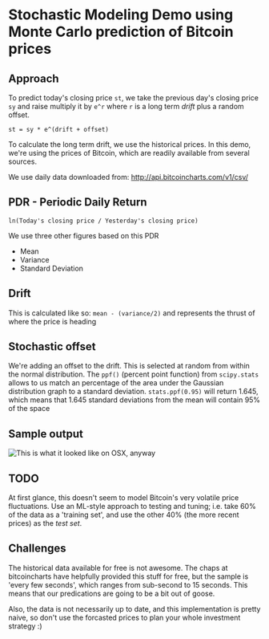 # Stochastic Modeling Demo using Monte Carlo prediction of Bitcoin prices

## Approach
To predict today's closing price ```st```, we take the previous day's closing price ```sy``` and raise multiply it by ```e^r```
where ```r``` is a long term _drift_ plus a random offset.

```st = sy * e^(drift + offset)```

To calculate the long term drift, we use the historical prices. In this demo, we're using the prices of Bitcoin, which are readily available from several sources.

We use daily data downloaded from: http://api.bitcoincharts.com/v1/csv/

## PDR - Periodic Daily Return 
```ln(Today's closing price / Yesterday's closing price)```

We use three other figures based on this PDR
* Mean
* Variance
* Standard Deviation


## Drift
This is calculated like so:
```mean - (variance/2)``` and represents the thrust of where the price is heading

## Stochastic offset
We're adding an offset to the drift. This is selected at random from within the normal distribution.
The ```ppf()``` (percent point function) from ```scipy.stats``` allows to us match an percentage of the area under the Gaussian distribution graph
to a standard deviation.
```stats.ppf(0.95)``` will return 1.645, which means that 1.645 standard deviations from the mean will contain 95% of the space


## Sample output
![This is what it looked like on OSX, anyway](https://github.com/peetdenny/Stochastic/blob/master/imgs/Forcast1.png)


## TODO

At first glance, this doesn't seem to model Bitcoin's very volatile price fluctuations.
Use an ML-style approach to testing and tuning; i.e. take 60% of the data as a 'training set', and use the other 40% (the more recent prices) as the _test set_.

## Challenges
The historical data available for free is not awesome.
The chaps at bitcoincharts have helpfully provided this stuff for free, but the sample is 'every few seconds', which ranges from sub-second to 15 seconds. This means that our predications are going to be a bit out of goose.

Also, the data is not necessarily up to date, and this implementation is pretty naive, so don't use the forcasted prices to plan your whole investment strategy :)
